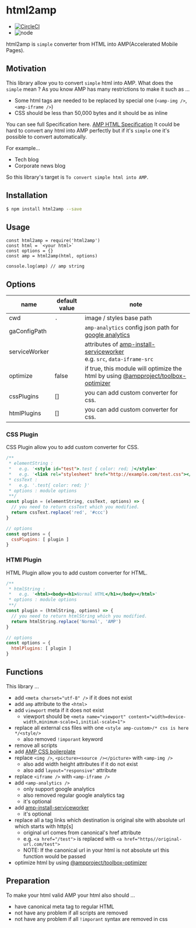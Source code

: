 
# html2amp

- [![CircleCI](https://circleci.com/gh/tomoyukikashiro/html2amp/tree/master.svg?style=svg)](https://circleci.com/gh/tomoyukikashiro/html2amp/tree/master)
- ![node](https://img.shields.io/node/v/html2amp.svg)

html2amp is `simple` converter from HTML into AMP(Accelerated Mobile Pages).

## Motivation

This library allow you to convert `simple` html into AMP. What does the `simple` mean ?
As you know AMP has many restrictions to make it such as ...

- Some html tags are needed to be replaced by special one (`<amp-img />`, `<amp-iframe />`)
- CSS should be less than 50,000 bytes and it should be as inline

You can see full Specification here.
[AMP HTML Specification](https://www.ampproject.org/docs/fundamentals/spec)
It could be hard to convert any html into AMP perfectly but if it's `simple` one it's possible to convert automatically.

For example...

- Tech blog
- Corporate news blog

So this library's target is `To convert simple html into AMP`.

## Installation

```bash
$ npm install html2amp --save
```

## Usage

```nodejs
const html2amp = require('html2amp')
const html = `<your html>`
const options = {}
const amp = html2amp(html, options)

console.log(amp) // amp string
```

## Options

name | default value | note
------------ | ------------- | ------------- 
cwd|`.`|image / styles base path
gaConfigPath| |`amp-analytics` config json path for [google analytics](https://www.ampproject.org/docs/analytics/analytics-vendors)
serviceWorker| |attributes of [amp-install-serviceworker](https://www.ampproject.org/docs/reference/components/amp-install-serviceworker) <br/> e.g. `src`, `data-iframe-src`
optimize|false| if true, this module will optimize the html by using [@ampproject/toolbox-optimizer](https://github.com/ampproject/amp-toolbox/tree/master/packages/optimizer)
cssPlugins | [] | you can add custom converter for css.
htmlPlugins | [] | you can add custom converter for css.

### CSS Plugin

CSS Plugin allow you to add custom converter for CSS.

```javascript
/**
 * elementString :
 *   e.g. '<style id="test">.test { color: red; }</style>'
 *   e.g. '<link rel="stylesheet" href="http://example.com/test.css"></style>'
 * cssText :
 *   e.g. '.test{ color: red; }'
 * options : module options
 **/
const plugin = (elementString, cssText, options) => {
  // you need to return cssText which you modified.
  return cssText.replace('red', '#ccc')
}

// options
const options = {
  cssPlugins: [ plugin ]
}
```

### HTMl Plugin

HTML Plugin allow you to add custom converter for HTML.

```javascript
/**
 * htmlString :
 *   e.g. '<html><body><h1>Normal HTML</h1></body></html>'
 * options : module options
 **/
const plugin = (htmlString, options) => {
  // you need to return htmlString which you modified.
  return htmlString.replace('Normal', 'AMP')
}

// options
const options = {
  htmlPlugins: [ plugin ]
}
```

## Functions

This library ...

- add `<meta charset="utf-8" />` if it does not exist
- add `amp` attribute to the `<html>`
- add `viewport` meta if it does not exist
  - viewport should be `<meta name="viewport" content="width=device-width,minimum-scale=1,initial-scale=1">`
- replace all external css files with one `<style amp-custom>/* css is here */<style/>`
    - also removed `!imporant` keyword
- remove all scripts
- add [AMP CSS boilerplate](https://www.ampproject.org/docs/fundamentals/converting/resolving-errors#include-amp-css-boilerplate)
- replace `<img />`, `<picture><source /></picture>` with `<amp-img />`
  - also add width height attributes if it do not exist
  - also add `layout="responsive"` attribute
- replace `<iframe />` with `<amp-iframe />`
- add `<amp-analytics />`
  - only support google analytics
  - also removed regular google analytics tag
  - it's optional 
- add [amp-install-serviceworker](https://www.ampproject.org/docs/reference/components/amp-install-serviceworker)
  - it's optional 
- replace all a tag links which destination is original site with absolute url which starts with http[s]
  - original url comes from canonical's href attribute
  - e.g. `<a href="/test">` is replaced with `<a href="https//original-url.com/test">`
  - NOTE: If the canonical url in your html is not absolute url this function would be passed
- optimize html by using [@ampproject/toolbox-optimizer](https://github.com/ampproject/amp-toolbox/tree/master/packages/optimizer)

## Preparation

To make your html valid AMP your html also should ...

- have canonical meta tag to regular HTML
- not have any problem if all scripts are removed
- not have any problem if all `!imporant` syntax are removed in css
